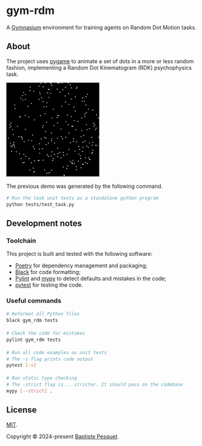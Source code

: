 # gym-rdm

A [Gymnasium](https://gymnasium.farama.org/) environment for training agents on Random Dot Motion tasks.

## About

The project uses [pygame](https://www.pygame.org) to animate a set of dots in a more or less random fashion, implementing a Random Dot Kinematogram (RDK) psychophysics task.

![gym-rdm demo](images/gym_rdm_demo1.gif)

The previous demo was generated by the following command.

```bash
# Run the task unit tests as a standalone python program
python tests/test_task.py
```

## Development notes

### Toolchain

This project is built and tested with the following software:

- [Poetry](https://python-poetry.org/) for dependency management and packaging;
- [Black](https://github.com/psf/black) for code formatting;
- [Pylint](https://github.com/pylint-dev/pylint) and [mypy](http://mypy-lang.org/) to detect defaults and mistakes in the code;
- [pytest](https://docs.pytest.org) for testing the code.

### Useful commands

```bash
# Reformat all Python files
black gym_rdm tests

# Check the code for mistakes
pylint gym_rdm tests

# Run all code examples as unit tests
# The -s flag prints code output
pytest [-s]

# Run static type checking
# The -strict flag is... stricter. It should pass on the codebase
mypy [--strict] .
```

## License

[MIT](CODE_LICENSE).

Copyright © 2024-present [Baptiste Pesquet](https://bpesquet.fr).

